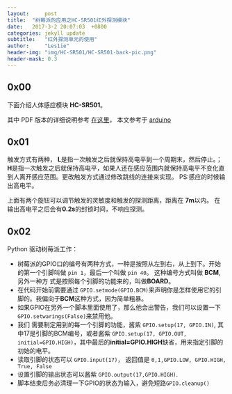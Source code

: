 ```yaml
---
layout:		post
title:	"树莓派的应用之HC-SR501红外探测模块"
date:	2017-3-2 20:07:03  +0800
categories: jekyll update
subtitle:	"红外探测单元的使用"
author:		"Les1ie"
header-img: "img/HC-SR501/HC-SR501-back-pic.png"
header-mask: 0.3
---
```

## 0x00 
下面介绍人体感应模块 **HC-SR501**。

其中 PDF 版本的详细说明参考 [在这里](https://www.mpja.com/download/31227sc.pdf)， 本文参考于 [arduino](http://www.arduino.cn/thread-2851-1-1.html)

## 0x01
触发方式有两种， **L**是指一次触发之后就保持高电平到一个周期末，然后停止。；**H**是指一次触发之后就保持高电平，如果人还在感应范围内就保持高电平不变化直到人离开感应范围。更改触发方式通过修改跳线的连接来实现。
PS:感应的时候输出高电平。

上面有两个旋钮可以调节触发的灵敏度和触发的探测距离，距离在 **7m**以内。
在输出高电平之后会有**0.2s**的封锁时间，不响应探测。

## 0x02
Python 驱动树莓派工作：
- 树莓派的GPIO口的编号有两种方式，一种是按照从左到右，从上到下。开始的第一个引脚叫做 `pin 1`，最后一个叫做 `pin 40`。 这种编号方式叫做 **BCM**, 另外一种方 式是按照每个引脚的功能来的，叫做**BOARD**。
- 在代码开始前需要通过 `GPIO.setmode(GPIO.BCM)`来声明你是怎样使用它的引脚的。我偏向于**BCM**这种方式，因为简单粗暴。
- 如果GPIO在另外一个脚本里面使用了，那么他会出警告，我们可以设置一下`GPIO.setwarings(False)`来禁用他。
- 我们 需要制定用到的每一个引脚的功能，酱紫 `GPIO.setup(17, GPIO.IN)`, 其中17是引脚的BCM编号，或者酱紫 `GPIO.setup(17, GPIO.OUT, initial=GPIO.HIGH)`，其中最后的**initial=GPIO.HIGH**缺省，用来指定引脚的初始的电平。
- 读取引脚的状态可以 `GPIO.input(17)`， 返回值是 `0,1,GPIO.LOW, GPIO.HIGH, True, False`
- 设置引脚的输出状态可以酱紫 `GPIO.output(17,GPIO.HIGH)`.
- 脚本结束后务必清理一下GPIO的状态为输入，避免短路`GPIO.cleanup()`




